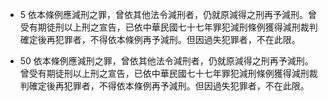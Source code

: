 * 5 依本條例應減刑之罪，曾依其他法令減刑者，仍就原減得之刑再予減刑。曾受有期徒刑以上刑之宣告，已依中華民國七十七年罪犯減刑條例獲得減刑裁判確定後再犯罪者，不得依本條例再予減刑。但因過失犯罪者，不在此限。

* 50 依本條例應減刑之罪，曾依其他法令減刑者，仍就原減得之刑再予減刑。曾受有期徒刑以上刑之宣告，已依中華民國七十七年罪犯減刑條例獲得減刑裁判確定後再犯罪者，不得依本條例再予減刑。但因過失犯罪者，不在此限。

